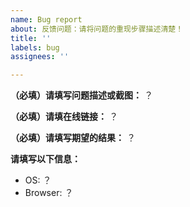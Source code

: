 ```yaml
---
name: Bug report
about: 反馈问题：请将问题的重现步骤描述清楚！
title: ''
labels: bug
assignees: ''

---
```


**（必填）请填写问题描述或截图：**
？

**（必填）请填在线链接：**
？

**（必填）请填写期望的结果：**
？

**请填写以下信息：**

- OS: ？
- Browser: ？
